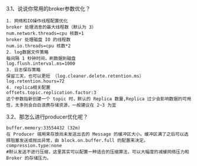 3.1、说说你常用的broker参数优化？

    1. 网络和IO操作线程配置优化
    broker 处理消息的最大线程数（默认为 3）
    num.network.threads=cpu 核数+1
    broker 处理磁盘 IO 的线程数
    num.io.threads=cpu 核数*2
    2. log数据文件策略
    每间隔 1 秒钟时间，刷数据到磁盘
    log.flush.interval.ms=1000
    3. 日志保存策略
    保留三天，也可以更短 （log.cleaner.delete.retention.ms）
    log.retention.hours=72
    4. replica相关配置
    offsets.topic.replication.factor:3
    这个参数指新创建一个 topic 时，默认的 Replica 数量,Replica 过少会影响数据的可用性，太多则会白白浪费存储资源，一般建议在 2~3 为宜


3.2、那怎么进行producer优化呢？

    buffer.memory:33554432 (32m)
    在 Producer 端用来存放尚未发送出去的 Message 的缓冲区大小。缓冲区满了之后可以选择阻塞发送或抛出异常，由 block.on.buffer.full 的配置来决定。
    compression.type:none
    #默认发送不进行压缩，这里其实可以配置一种适合的压缩算法，可以大幅度的减缓网络压力和Broker 的存储压力。
